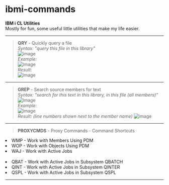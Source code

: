 # ibmi-commands
<b>IBM i CL Utilities</b>  
Mostly for fun, some useful little utilities that make my life easier.
<hr>  

> <b>QRY</b> - Quickly query a file  
<i>Syntax: "query this file in this library"</i>  <br> ![image](https://github.com/chasetimmons/ibmi-commands/assets/38573434/8a4d79e7-2b7e-4be7-b007-3deeb0dd5441) <br>
<i>Example:</i> <br> ![image](https://github.com/chasetimmons/ibmi-commands/assets/38573434/7d4ec7dd-82be-42f6-90f5-2333f1d66611) <br>
<i>Result:</i>  <br> ![image](https://github.com/chasetimmons/ibmi-commands/assets/38573434/f13b4628-6550-4c47-8fe3-a0928b8fdd04)
<hr>  

> <b>GREP</b> - Search source members for text  
<i>Syntax: "search for this text in this library, in this file (all members)"</i>  <br> ![image](https://github.com/chasetimmons/ibmi-commands/assets/38573434/39fb7d5d-f3eb-4f11-91ab-1272b295ea52) <br>
<i>Example:</i> <br> ![image](https://github.com/chasetimmons/ibmi-commands/assets/38573434/a4cab734-e1b1-4728-b581-b9b8a64a417c) <br>
<i>Result: (line numbers shown next to the member name)</i> ![image](https://github.com/chasetimmons/ibmi-commands/assets/38573434/2e577ed3-b34b-41aa-9f3a-8e9c182393e4)
<hr>  

> <b>PROXYCMDS</b> - Proxy Commands - Command Shortcuts 
  <li>WMP - Work with Members Using PDM</li>
  <li>WOP - Work with Objects Using PDM</li>
  <li>WAJ - Work with Active Jobs</li>
<br>
  <li>QBAT - Work with Active Jobs in Subsystem QBATCH</li>
  <li>QINT - Work with Active Jobs in Subsystem QINTER</li>
  <li>QSPL - Work with Active Jobs in Subsystem QSPL</li>
<hr>  
